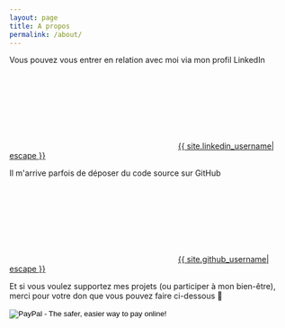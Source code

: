 ```yaml
---
layout: page
title: A propos
permalink: /about/
---
```


Vous pouvez vous entrer en relation avec moi via mon profil LinkedIn <a href="https://www.linkedin.com/in/{{ site.linkedin_username| cgi_escape | escape }}"><svg class="svg-icon"><use xlink:href="{{ '/assets/minima-social-icons.svg#linkedin' | relative_url }}"></use></svg><span class="username">{{ site.linkedin_username| escape }}</span></a>

Il m'arrive parfois de déposer du code source sur GitHub <a href="https://github.com/{{ site.github_username| cgi_escape | escape }}"><svg class="svg-icon"><use xlink:href="{{ '/assets/minima-social-icons.svg#github' | relative_url }}"></use></svg><span class="username">{{ site.github_username| escape }}</span></a>

Et si vous voulez supportez mes projets (ou participer à mon bien-être), merci pour votre don que vous pouvez faire ci-dessous 🙂

<form action="https://www.paypal.com/cgi-bin/webscr" method="post"><input name="cmd" type="hidden" value="_s-xclick" /> <input name="hosted_button_id" type="hidden" value="E8CXFRDRBZFC2" /> <input alt="PayPal - The safer, easier way to pay online!" name="submit" src="https://www.paypalobjects.com/fr_FR/FR/i/btn/btn_donateCC_LG.gif" type="image" /> <img src="https://www.paypalobjects.com/fr_FR/i/scr/pixel.gif" alt="" width="1" height="1" border="0" />